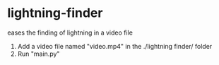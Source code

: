 # lightning-finder
eases the finding of lightning in a video file

1) Add a video file named "video.mp4" in the ./lightning finder/ folder
2) Run "main.py"
